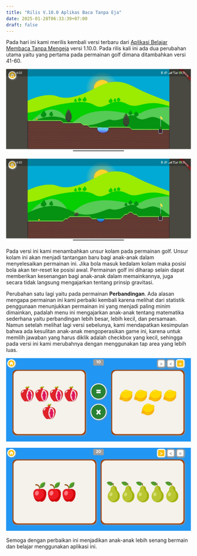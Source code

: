 ```yaml
---
title: "Rilis V.10.0 Aplikas Baca Tanpa Eja"
date: 2025-01-28T06:33:39+07:00
draft: false
---
```

Pada hari ini kami merilis kembali versi terbaru dari [Aplikasi Belajar Membaca Tanpa Mengeja](https://play.google.com/store/apps/details?id=com.aplikasihebat.baca_app) versi 1.10.0. Pada rilis kali ini ada dua perubahan utama yaitu yang pertama pada permainan golf dimana ditambahkan versi 41-60.

![golf1](/blog/posts/rilis-v1.10.0-aplikasi-baca-tanpa-eja/golf1.jpeg)

![golf1](/blog/posts/rilis-v1.10.0-aplikasi-baca-tanpa-eja/golf2.jpeg)

Pada versi ini kami menambahkan unsur kolam pada permainan golf. Unsur kolam ini akan menjadi tantangan baru bagi anak-anak dalam menyelesaikan permainan ini. Jika bola masuk kedalam kolam maka posisi bola akan ter-reset ke posisi awal. Permainan golf ini diharap selain dapat memberikan kesenangan bagi anak-anak dalam memainkannya, juga secara tidak langsung mengajarkan tentang prinsip gravitasi.

Perubahan satu lagi yaitu pada permainan **Perbandingan**. Ada alasan mengapa permainan ini kami perbaiki kembali karena melihat dari statistik penggunaan menunjukkan permainan ini yang menjadi paling minim dimainkan, padalah menu ini mengajarkan anak-anak tentang matematika sederhana yaitu perbandingan lebih besar, lebih kecil, dan persamaan. Namun setelah melihat lagi versi sebelunya, kami mendapatkan kesimpulan bahwa ada kesulitan anak-anak mengoperasikan game ini, karena untuk memilih jawaban yang harus diklik adalah checkbox yang kecil, sehingga pada versi ini kami merubahnya dengan menggunakan tap area yang lebih luas.

![perbandingan](/blog/posts/rilis-v1.10.0-aplikasi-baca-tanpa-eja/perbandingan1.jpeg)

![perbandingan](/blog/posts/rilis-v1.10.0-aplikasi-baca-tanpa-eja/perbandingan2.jpeg)

Semoga dengan perbaikan ini menjadikan anak-anak lebih senang bermain dan belajar menggunakan aplikasi ini.
